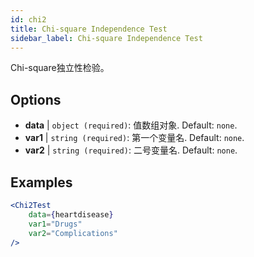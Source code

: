 ```yaml
---
id: chi2
title: Chi-square Independence Test
sidebar_label: Chi-square Independence Test
---
```


Chi-square独立性检验。

## Options

* __data__ | `object (required)`: 值数组对象. Default: `none`.
* __var1__ | `string (required)`: 第一个变量名. Default: `none`.
* __var2__ | `string (required)`: 二号变量名. Default: `none`.


## Examples

```jsx live
<Chi2Test
    data={heartdisease} 
    var1="Drugs"
    var2="Complications"
/>
```
